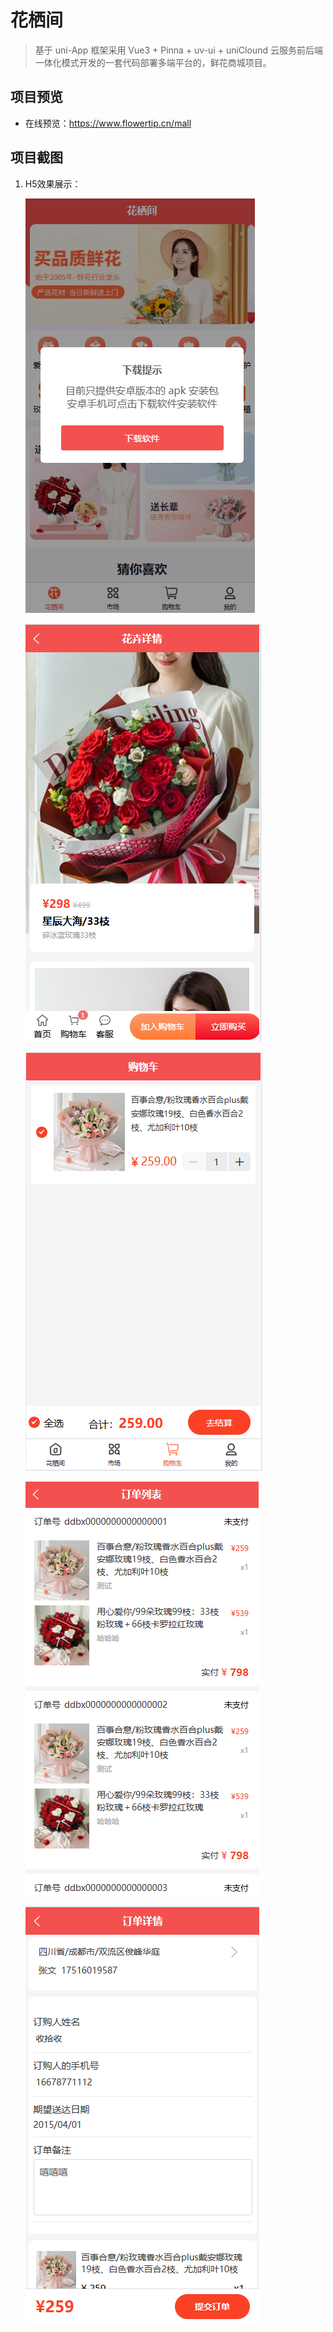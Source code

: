 # 花栖间
> 基于 uni-App 框架采用 Vue3 + Pinna + uv-ui + uniClound 云服务前后端一体化模式开发的一套代码部署多端平台的，鲜花商城项目。

## 项目预览
  - 在线预览：https://www.flowertip.cn/mall

## 项目截图

1. H5效果展示：

    ![首页](docs/image.png)

    ![商品详情](docs/detail.png)

    ![购物车](docs/cart.png)

    ![订单列表](docs/order.png)

    ![订单详情](docs/orderDetail.png)